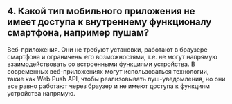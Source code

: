 ## 4. Какой тип мобильного приложения не имеет доступа к внутреннему функционалу смартфона, например пушам?

Веб-приложения.
Они не требуют установки, работают в браузере смартфона и ограничены его возможностями, т.е. не могут напрямую взаимодействовать со встроенными функциями устройства.
В современных веб-приложениях могут использоваться технологии, такие как Web Push API, чтобы реализовывать пуш-уведомления, но они все равно работают через браузер и не имеют доступа к функциям устройства напрямую.